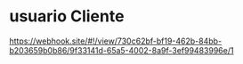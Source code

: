 # usuario Cliente
https://webhook.site/#!/view/730c62bf-bf19-462b-84bb-b203659b0b86/9f33141d-65a5-4002-8a9f-3ef99483996e/1

